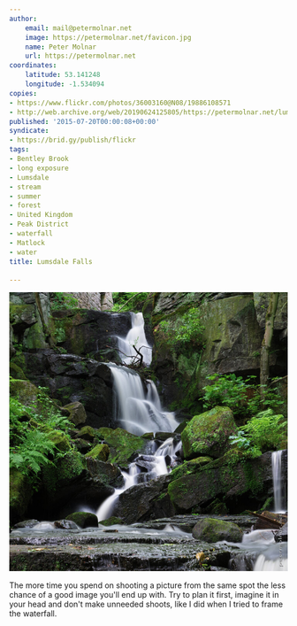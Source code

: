 ```yaml
---
author:
    email: mail@petermolnar.net
    image: https://petermolnar.net/favicon.jpg
    name: Peter Molnar
    url: https://petermolnar.net
coordinates:
    latitude: 53.141248
    longitude: -1.534094
copies:
- https://www.flickr.com/photos/36003160@N08/19886108571
- http://web.archive.org/web/20190624125805/https://petermolnar.net/lumsdale-falls/
published: '2015-07-20T00:00:08+00:00'
syndicate:
- https://brid.gy/publish/flickr
tags:
- Bentley Brook
- long exposure
- Lumsdale
- stream
- summer
- forest
- United Kingdom
- Peak District
- waterfall
- Matlock
- water
title: Lumsdale Falls

---
```


![](lumsdale-falls.jpg)

The more time you spend on shooting a picture from the same spot the
less chance of a good image you'll end up with. Try to plan it first,
imagine it in your head and don't make unneeded shoots, like I did when
I tried to frame the waterfall.